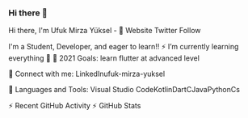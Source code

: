 ### Hi there 👋

<!--
**ufukmirza/ufukmirza** is a ✨ _special_ ✨ repository because its `README.md` (this file) appears on your GitHub profile.

Here are some ideas to get you started:

- 🔭 I’m currently working on Android Development
- 🌱 I’m currently learning Flutter, Kotlin
- 👯 I’m looking to collaborate on ...
- 🤔 I’m looking for help with ...
- 💬 Ask me about ...
- 📫 How to reach me: ...
- 😄 Pronouns: ...
- ⚡ Fun fact: ...
-->


Hi there, I'm Ufuk Mirza Yüksel - 👋
Website Twitter Follow

I'm a Student, Developer, and eager to learn!!
⚡ I’m currently learning everything 🤣
🥅 2021 Goals: learn flutter at advanced level


💬 Connect with me:
LinkedInufuk-mirza-yuksel


💬 Languages and Tools:
Visual Studio CodeKotlinDartCJavaPythonCs

⚡ Recent GitHub Activity
⚡ GitHub Stats
